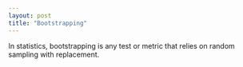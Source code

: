 ```yaml
---
layout: post
title: "Bootstrapping"
---
```


In statistics, bootstrapping is any test or metric that relies on random sampling with replacement.
